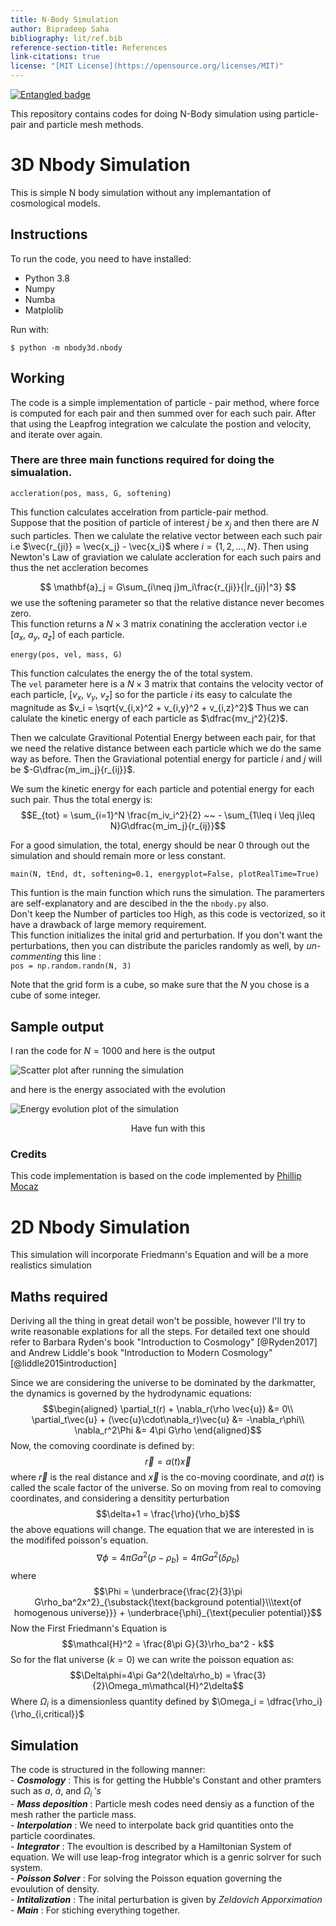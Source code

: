 ```yaml
---
title: N-Body Simulation
author: Bipradeep Saha
bibliography: lit/ref.bib
reference-section-title: References
link-citations: true
license: "[MIT License](https://opensource.org/licenses/MIT)"
---
```

[![Entangled badge](https://img.shields.io/badge/entangled-Use%20the%20source!-%2300aeff)](https://entangled.github.io/)


This repository contains codes for doing N-Body simulation using particle-pair and particle mesh methods.   

# 3D Nbody Simulation
This is simple N body simulation without any implemantation of cosmological models.

## Instructions
To run the code, you need to have installed:

- Python 3.8
- Numpy
- Numba
- Matplolib

Run with:
```{.bash}
$ python -m nbody3d.nbody
```

## Working
The code is a simple implementation of particle - pair method, where force is computed for each pair and then summed over for each such pair. After that using the Leapfrog integration we calculate the postion and velocity, and iterate over again.

### There are three main functions required for doing the simualation.
```{.python #accleration}
accleration(pos, mass, G, softening)
```
This  function calculates accelration from particle-pair method.  
 Suppose that the position of particle of interest $j$ be $x_j$ and then there are $N$ such particles. Then we calulate the relative vector between each such pair i.e $\vec{r_{ji}} = \vec{x_j} - \vec{x_i}$ where $i=\{1,2,\ldots,N\}$.  Then using Newton's Law of graviation we calulate accleration for each such pairs and thus the net accleration becomes

$$  \mathbf{a}_j = G\sum_{i\neq j}m_i\frac{r_{ji}}{|r_{ji}|^3} $$
we use the softening parameter so that the relative distance never becomes zero.        
This function returns a $N\times 3$ matrix conatining the accleration vector i.e $[a_x,~a_y, ~a_z]$ of each particle.       

```{.python #energy}
energy(pos, vel, mass, G)
```
This function calculates the energy the of the total system.        
The `vel` parameter here is a $N\times 3$ matrix that contains the velocity vector of each particle, $[v_x,~v_y,~v_z]$ so for the particle $i$ its easy to calculate the magnitude as $v_i = \sqrt{v_{i,x}^2 + v_{i,y}^2 + v_{i,z}^2}$ Thus we can calulate the kinetic energy of each particle as $\dfrac{mv_j^2}{2}$.     

Then we calculate Gravitional Potential Energy between each pair, for that we need the relative distance between each particle which we do the same way as before. Then the Graviational potential energy for particle $i$ and $j$ will be $-G\dfrac{m_im_j}{r_{ij}}$.       

We sum the kinetic energy for each particle and potential energy for each such pair. Thus the total energy is:
$$E_{tot} = \sum_{i=1}^N \frac{m_iv_i^2}{2} ~~ - \sum_{1\leq i \leq j\leq N}G\dfrac{m_im_j}{r_{ij}}$$       

For a good simulation, the total, energy should be near 0 through out the simulation and should remain more or less constant.       

```{.python #main}
main(N, tEnd, dt, softening=0.1, energyplot=False, plotRealTime=True)
```

This funtion is the main function which runs the simulation. The paramerters are self-explanatory and are descibed in the the `nbody.py` also.      
Don't keep the Number of particles too High, as this code is vectorized, so it have a drawback of large memory requirement.      
This function initializes the inital grid and perturbation. If you don't want the perturbations, then you can distribute the paricles randomly as well, by _un-commenting_ this line :        
`pos = np.random.randn(N, 3)`       

Note that the grid form is a cube, so make sure that the $N$ you chose is a cube of some integer.       

## Sample output
I ran the code for $N = 1000$ and here is the output

![Scatter plot after running the simulation](figures/nbody3d/nbody1000.png)

and here is the energy associated with the evolution        

![Energy evolution plot of the simulation](figures/nbody3d/nbody1000eng1.png)


$$ \text{Have fun with this}$$

### Credits
This code implementation is based on the code implemented by <a href='https://github.com/pmocz/nbody-python'>Phillip Mocaz</a>


# 2D Nbody Simulation
This simulation will incorporate Friedmann's Equation and will be a more realistics simulation      

## Maths required         
Deriving all the thing in great detail won't be possible, however I'll try to write reasonable explations for all the steps. For detailed text one should refer to Barbara Ryden's book "Introduction to Cosmology" [@Ryden2017] and Andrew Liddle's book "Introduction to Modern Cosmology" [@liddle2015introduction]       

Since we are considering the universe to be dominated by the darkmatter, the dynamics is governed by the hydrodynamic equations:
$$\begin{aligned}
    \partial_t(r) + \nabla_r(\rho \vec{u}) &= 0\\
    \partial_t\vec{u} + (\vec{u}\cdot\nabla_r)\vec{u} &= -\nabla_r\phi\\
    \nabla_r^2\Phi &= 4\pi G\rho
\end{aligned}$$
Now, the comoving coordinate is defined by:      
$$ \vec{r} = a(t)\vec{x} $$
where $\vec{r}$ is the real distance and $\vec{x}$ is the co-moving coordinate, and $a(t)$ is called the scale factor of the universe. So on moving from real to comoving coordinates, and considering a densitity perturbation
$$\delta+1 = \frac{\rho}{\rho_b}$$
the above equations will change. The equation that we are interested in is the modififed poisson's equation.
$$\nabla\phi = 4\pi Ga^2(\rho - \rho_b)=4\pi Ga^2(\delta\rho_b)$$
where   
$$\Phi = \underbrace{\frac{2}{3}\pi G\rho_ba^2x^2}_{\substack{\text{background potential}\\\text{of homogenous universe}}} + \underbrace{\phi}_{\text{peculier potential}}$$
Now the First Friedmann's Equation is 
$$\mathcal{H}^2 = \frac{8\pi G}{3}\rho_ba^2 - k$$
So for the flat universe ($k=0$) we can write the poisson equation as:
$$\Delta\phi=4\pi Ga^2(\delta\rho_b) = \frac{3}{2}\Omega_m\mathcal{H}^2\delta$$
Where $\Omega_i$ is a dimensionless quantity defined by $\Omega_i = \dfrac{\rho_i}{\rho_{i,critical}}$

## Simulation
The code is structured in the following manner:     
    - ***Cosmology*** : This is for getting the Hubble's Constant and other pramters such as $a$, $\dot{a}$, and $\Omega_i~'s$      
    - ***Mass deposition*** : Particle mesh codes need densiy as a function of the mesh rather the particle mass.      
    - ***Interpolation*** : We need to interpolate back grid quantities onto the particle coordinates.      
    - ***Integrator*** : The evoultion is described by a Hamiltonian System of equation. We will use leap-frog integrator which is a genric solrver for such system.        
    - ***Poisson Solver*** :  For solving the Poisson equation governing the evoulution of density.     
    - ***Intitalization*** : The inital perturbation is given by *Zeldovich Apporximation*      
    - ***Main*** : For stiching everything together.

